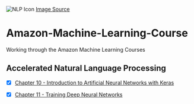 ![NLP Icon](https://thumbor.forbes.com/thumbor/960x0/https%3A%2F%2Fblogs-images.forbes.com%2Fbernardmarr%2Ffiles%2F2019%2F06%2F5-Amazing-Examples-Of-Natural-Language-Processing-NLP-In-Practice-1200x639.jpg)
[Image Source](https://www.forbes.com/sites/bernardmarr/2019/06/03/5-amazing-examples-of-natural-language-processing-nlp-in-practice/#6dcffc4a1b30)

# Amazon-Machine-Learning-Course
Working through the Amazon Machine Learning Courses


 ## Accelerated Natural Language Processing
 
- [x] [Chapter 10 - Introduction to Artificial Neural Networks with Keras](https://github.com/Jadams29/Hands-On-Machine-Learning-with-Scikit-Learn-Keras-Tensorflow-2nd/tree/master/Chapter%2010%20-%20Introduction%20to%20Artificial%20Neural%20Networks%20with%20Keras)
- [x] [Chapter 11 - Training Deep Neural Networks](https://github.com/Jadams29/Hands-On-Machine-Learning-with-Scikit-Learn-Keras-Tensorflow-2nd/tree/master/Chapter%2011%20-%20Training%20Deep%20Neural%20Networks)


